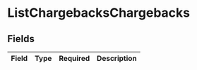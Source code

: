 # ListChargebacksChargebacks


## Fields

| Field       | Type        | Required    | Description |
| ----------- | ----------- | ----------- | ----------- |